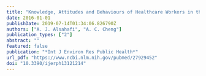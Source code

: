 ```yaml
---
title: "Knowledge, Attitudes and Behaviours of Healthcare Workers in the Kingdom of Saudi Arabia to MERS Coronavirus and Other Emerging Infectious Diseases"
date: 2016-01-01
publishDate: 2019-07-14T01:34:06.826790Z
authors: ["A. J. Alsahafi", "A. C. Cheng"]
publication_types: ["2"]
abstract: ""
featured: false
publication: "*Int J Environ Res Public Health*"
url_pdf: "https://www.ncbi.nlm.nih.gov/pubmed/27929452"
doi: "10.3390/ijerph13121214"
---
```


